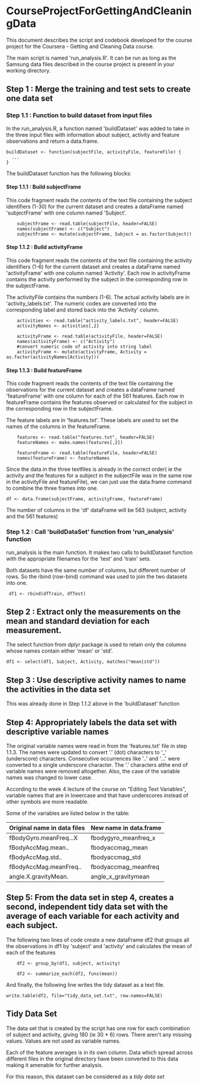 # CourseProjectForGettingAndCleaningData

This document describes the script and codebook developed for the course project
for the Coursera - Getting and Cleaning Data course.

The main script is named 'run_analysis.R'. It can be run as long as the
Samsung data files described in the course project is present in your working directory.

## Step 1 : Merge the training and test sets to create one data set

### Step 1.1 : Function to build dataset from input files

In the run_analysis.R, a function named 'buildDataset' was added to take in the
three input files with information about subject, activity and feature observations
and return a data.frame.

```{r}
buildDataset <- function(subjectFile, activityFile, featureFile) {
  ...
}
```

The buildDataset function has the following blocks:

#### Step 1.1.1 : Build subjectFrame
This code fragment reads the contents of the text file containing the subject identifiers (1-30)
for the current dataset and creates a dataFrame named 'subjectFrame' with one column named 'Subject'.

```{r}
    subjectFrame <- read.table(subjectFile, header=FALSE)
    names(subjectFrame) <- c("Subject")
    subjectFrame <- mutate(subjectFrame, Subject = as.factor(Subject))
```

#### Step 1.1.2 : Build activityFrame
This code fragment reads the contents of the text file containing the activity identifiers (1-6)
for the current dataset and creates a dataFrame named 'activityFrame' with one column named 'Activity'.
Each row in activityFrame contains the activity performed by the subject in the corresponding row in the 
subjectFrame. 

The activityFile contains the numbers (1-6). The actual activity labels are in 'activity_labels.txt'.
The numeric codes are converted into the corresponding label and stored back into the 'Activity' column.

```{r}
    activities <- read.table("activity_labels.txt", header=FALSE)
    activityNames <- activities[,2]
    
    activityFrame <- read.table(activityFile, header=FALSE)
    names(activityFrame) <- c("Activity")
    #convert numeric code of activity into string label
    activityFrame <- mutate(activityFrame, Activity = as.factor(activityNames[Activity]))
```

#### Step 1.1.3 : Build featureFrame
This code fragment reads the contents of the text file containing the observations 
for the current dataset and creates a dataFrame named 'featureFrame' with one column for
each of the 561 features. Each row in featureFrame contains the features observed or calculated
for the subject in the corresponding row in the subjectFrame.

The feature labels are in 'features.txt'. These labels are used to set the names of the
columns in the featureFrame.

```{r}
    features <- read.table("features.txt", header=FALSE)
    featureNames <- make.names(features[,2])
    
    featureFrame <- read.table(featureFile, header=FALSE)
    names(featureFrame) <- featureNames
```

Since the data in the three textfiles is already in the correct order( ie the activity and
the features for a subject in the subjectFile was in the same row in the activityFile and
featureFile), we can just use the data.frame command to combine the three frames into one.

```{r}
df <- data.frame(subjectFrame, activityFrame, featureFrame)
```
The number of columns in the 'df' dataFrame will be 563 (subject, activity and the 561 features) 

### Step 1.2 : Call 'buildDataSet' function from 'run_analysis' function

run_analysis is the main function. It makes two calls to buildDataset
function with the appropriate filenames for the 'test' and 'train' sets.

Both datasets have the same number of columns, but different number of rows.
So the rbind (row-bind) command was used to join the two datasets into one.

```{r}
 df1 <- rbind(dfTrain, dfTest)
```

## Step 2 : Extract only the measurements on the mean and standard deviation for each measurement. 

The select function from dplyr package is used to retain only the columns
whose names contain either 'mean' or 'std'.

```{r}
df1 <- select(df1, Subject, Activity, matches("mean|std"))
```

## Step 3 : Use descriptive activity names to name the activities in the data set
This was already done in Step 1.1.2 above in the 'buildDataset' function

## Step 4: Appropriately labels the data set with descriptive variable names

The original variable names were read in from the 'features.txt' file in step 1.1.3.
The names were updated to convert '.' (dot) characters to '_' (underscore) characters.
Consecutive occurrences like '..' and '...' were converted to a single underscore character. 
The '.' characters atthe end of variable names were removed altogether. 
Also, the case of the variable names was changed to lower case.

According to the week 4 lecture of the course on "Editing Text Variables", variable names
that are in lowercase and that have underscores instead of other symbols are more readable. 

Some of the variables are listed below in the table:

|Original name in data files    | New name in data.frame|
|-------------------------------|----------------------|
|fBodyGyro.meanFreq...X  | fbodygyro_meanfreq_x |            
|fBodyAccMag.mean..      | fbodyaccmag_mean     |                 
|fBodyAccMag.std..       | fbodyaccmag_std      |            
|fBodyAccMag.meanFreq..  | fbodyaccmag_meanfreq |            
|angle.X.gravityMean.    | angle_x_gravitymean  |

## Step 5: From the data set in step 4, creates a second, independent tidy data set with the average of each variable for each activity and each subject.

The following two lines of code create a new dataFrame df2 that groups all the observations in df1
by 'subject' and 'activity' and calculates the mean of each of the features

```{r}
    df2 <- group_by(df1, subject, activity)
    
    df2 <- summarize_each(df2, funs(mean))
```

And finally, the following line writes the tidy dataset as a text file.

```{r}
write.table(df2, file="tidy_data_set.txt", row.names=FALSE)
```

## Tidy Data Set

The data set that is created by the script has one row for each combination of subject and activity,
giving 180 (ie 30 * 6) rows. There aren't any missing values. Values are not used as variable names.

Each of the feature averages is in its own column. Data which spread across different files in the original 
directory have been converted to this data making it amenable for further analysis.

For this reason, this dataset can be considered as a *tidy data set*









